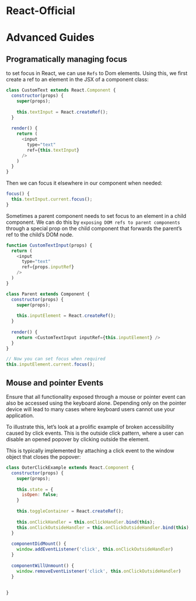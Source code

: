 # React-Official

# Advanced Guides

## Programatically managing focus

to set focus in React, we can use `Refs` to Dom elements.
Using this, we first create a ref to an element in the JSX of a component class:

```js
class CustomText extends React.Component {
  constructor(props) {
    super(props);
    
    this.textInput = React.createRef();
  }
  
  render() {
    return (
      <input
        type="text"
        ref={this.textInput}
      />
    )
  }
}
```

Then we can focus it elsewhere in our component when needed:

```js
focus() {
  this.textInput.current.focus();
}
```

Sometimes a parent component needs to set focus to an element in a child component. We can do this by `exposing DOM refs to parent components` through a special prop on the child component that forwards the parent’s ref to the child’s DOM node.

```js
function CustomTextInput(props) {
  return (
    <input 
      type="text"
      ref={props.inputRef}
    />
  )
}

class Parent extends Component {
  constructor(props) {
    super(props);
    
    this.inputElement = React.createRef();
  }
  
  render() {
    return <CustomTextInput inputRef={this.inputElement} />
  }
}

// Now you can set focus when required
this.inputElement.current.focus();
```


## Mouse and pointer Events

Ensure that all functionality exposed through a mouse or pointer event can also be accessed using the keyboard alone. Depending only on the pointer device will lead to many cases where keyboard users cannot use your application.

To illustrate this, let’s look at a prolific example of broken accessibility caused by click events. This is the outside click pattern, where a user can disable an opened popover by clicking outside the element.

This is typically implemented by attaching a click event to the window object that closes the popover:

```js
class OuterClickExample extends React.Component {
  constructor(props) {
    super(props);
    
    this.state = {
      isOpen: false;
    }
    
    this.toggleContainer = React.createRef();
    
    this.onClickHandler = this.onClickHandler.bind(this);
    this.onClickOutsideHandler = this.onClickOutsideHandler.bind(this);
  }
  
  componentDidMount() {
    window.addEventListener('click', this.onClickOutsideHandler)
  }
  
  componentWillUnmount() {
    window.removeEventListener('click', this.onClickOutsideHandler)
  }
  
  
}
```
